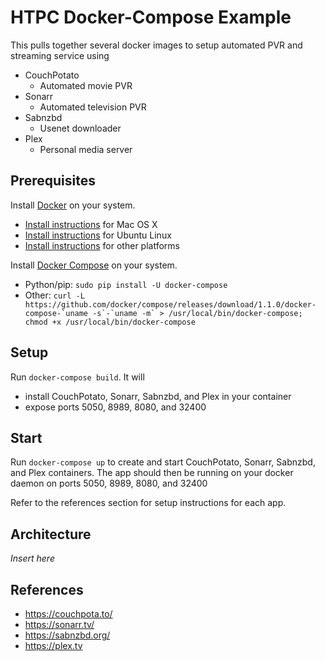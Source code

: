 # HTPC Docker-Compose Example

This pulls together several docker images to setup automated PVR and streaming service using

- CouchPotato
  - Automated movie PVR
- Sonarr
  - Automated television PVR
- Sabnzbd
  - Usenet downloader
- Plex
  - Personal media server

## Prerequisites

Install [Docker](https://www.docker.com/) on your system.

* [Install instructions](https://docs.docker.com/installation/mac/) for Mac OS X
* [Install instructions](https://docs.docker.com/installation/ubuntulinux/) for Ubuntu Linux
* [Install instructions](https://docs.docker.com/installation/) for other platforms

Install [Docker Compose](http://docs.docker.com/compose/) on your system.

* Python/pip: `sudo pip install -U docker-compose`
* Other: ``curl -L https://github.com/docker/compose/releases/download/1.1.0/docker-compose-`uname -s`-`uname -m` > /usr/local/bin/docker-compose; chmod +x /usr/local/bin/docker-compose``

## Setup

Run `docker-compose build`. It will

* install CouchPotato, Sonarr, Sabnzbd, and Plex in your container
* expose ports 5050, 8989, 8080, and 32400

## Start

Run `docker-compose up` to create and start CouchPotato, Sonarr, Sabnzbd, and Plex containers. The app should then be running on your docker daemon on ports 5050, 8989, 8080, and 32400

Refer to the references section for setup instructions for each app.

## Architecture

*Insert here*

## References

- https://couchpota.to/
- https://sonarr.tv/
- https://sabnzbd.org/
- https://plex.tv
